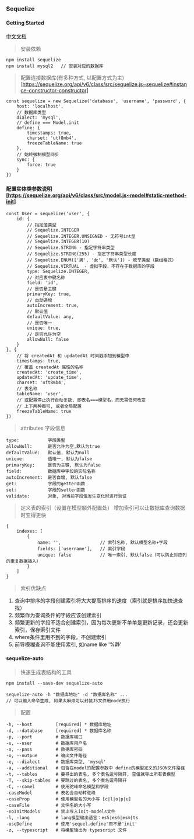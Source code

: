 ### Sequelize

#### Getting Started
[中文文档](https://www.sequelize.cn/core-concepts/getting-started)

> 安装依赖
```
npm install sequelize
npm install mysql2   // 安装对应的数据库
```
> 配置连接数据库(有多种方式, 以配置方式为主)[https://sequelize.org/api/v6/class/src/sequelize.js~sequelize#instance-constructor-constructor]
```
const sequelize = new Sequelize('database', 'username', 'password', {
    host: 'localhost',
    // 数据库类型
    dialect: 'mysql',
    // define === Model.init
    define: {
        timestamps: true,
        charset: 'utf8mb4',
        freezeTableName: true
    },
    // 始终强制模型同步
    sync: {
        force: true
    }
})
```

#### 配置实体类参数说明[https://sequelize.org/api/v6/class/src/model.js~model#static-method-init] 

```
const User = sequelize('user', {
    id: {
        // 指定值类型
        // Sequelize.INTEGER
        // Sequelize.INTEGER.UNSIGNED - 无符号int型
        // Sequelize.INTEGER(10)
        // Sequelize.STRING - 指定字符串类型
        // Sequelize.STRING(255) - 指定字符串类型长度
        // Sequelize.ENUM(['男', '女', '默认']) - 枚举类型（数组格式）
        // Sequelize.VIRTUAL  - 虚拟字段，不存在于数据库的字段
        type: Sequelize.INTEGER,
        // 对应表中键名称
        field: 'id',
        // 是否是主键
        primaryKey: true,
        // 自动递增
        autoIncrement: true,
        // 默认值
        defaultValue: any,
        // 是否唯一
        unique: true,
        // 是否允许为空
        allowNull: false
    }
}, {
    // 将 createdAt 和 updatedAt 时间戳添加到模型中
    timestamps: true,
    // 覆盖 createdAt 属性的名称
    createdAt: 'create_time',
    updatedAt: 'update_time',
    charset: 'uft8mb4',
    // 表名称
    tableName: 'user',
    // 或配置停止执行自动复数, 即表名===模型名，而无需任何改变
    // 上下两种都可, 或者全局配置
    freezeTableName: true
})
```

> attributes 字段信息
```
type:           字段类型
allowNull:      是否允许为空,默认为true
defaultValue:   默认值, 默认为null
unique:         值唯一, 默认为false
primaryKey:     是否为主键, 默认为false
field:          数据库中字段的实际名称
autoIncrement:  是否自增, 默认false
get:            字段的getter函数
set:            字段的setter函数
validate:       对象, 对当前字段值发生变化时进行验证
```

> 定义表的索引（设置在模型额外配置处）
>   增加索引可以让数据库查询数据时变得更快
```
{
    indexes: [
        {
            name: '',               // 索引名称, 默认模型名称+字段
            fields: ['username'],   // 索引字段
            unique: false           // 唯一索引, 默认false（可以防止对应列的重复数据插入）
        }
    ]
}
```
> 索引优缺点
1. 查询中排序的字段创建索引将大大提高排序的速度（索引就是排序加快速查找）
2. 频繁作为查询条件的字段应该创建索引
3. 频繁更新的字段不适合创建索引，因为每次更新不单单是更新记录，还会更新索引，保存索引文件
4. where条件里用不到的字段，不创建索引
5. 前导模糊查询不能使用索引, 如name like '%静'


####  sequelize-auto
> 快速生成表结构的工具

```
npm install --save-dev sequelize-auto

sequelize-auto -h "数据库地址" -d "数据库名称" ... 
// 可以输入命令生成, 如果太麻烦可以封装JS文件用node执行
```

> 配置
```
-h, --host         [required] * 数据库地址
-d, --database     [required] * 数据库名称
-p, --port         # 数据库端口
-u, --user         # 数据库用户名
-x, --pass         # 数据库密码
-o, --outpue       # 输出文件路径
-e, --dialect      # 数据库类型, 'mysql'
-a, --additional   # 包含在model的配置参数中 define的模型定义的JSON文件路径
-t, --tables       # 要导出的表名, 多个表名逗号隔开, 空值就导出所有表模型
-T, --skip-tables  # 要跳过的表名, 多个表名逗号隔开
-C, --camel        # 使用驼峰命名模型和字段
-caseModel         # 表名会自动转驼峰
-caseProp          # 使用模型名的大小写 [c|l|o|p|u]
-caseFile          # 文件名的大小写
-noInitModels      # 禁止写入init-models文件
-l, -lang          # lang模型输出语言：es5|es6|esm|ts
-useDefine         # 使用'sequel.define'而不是'init'
-z, --typescript   # 将模型输出为 typescript 文件
```
